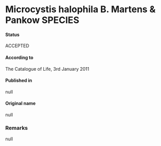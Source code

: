 # Microcystis halophila B. Martens & Pankow SPECIES

#### Status
ACCEPTED

#### According to
The Catalogue of Life, 3rd January 2011

#### Published in
null

#### Original name
null

### Remarks
null